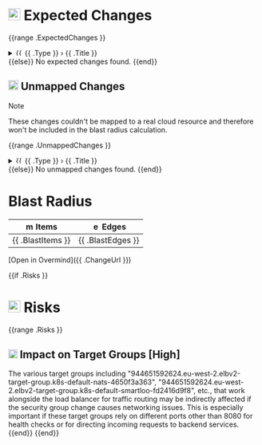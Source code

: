 # <img width="24" alt="mapped" src="https://github.com/overmindtech/ovm-cli/assets/8799341/311e1bb0-e3da-4499-8db3-b97ec7674484"> Expected Changes

{{range .ExpectedChanges }}
<details>
<summary><img width="14" alt="{{ .StatusAlt }}" src="{{ .StatusIcon }}"> {{ .Type }} › {{ .Title }}</summary>

{{if .Diff }}
```diff
{{ .Diff }}
```
{{else}}
(no changed attributes)
{{end}}
</details>
{{else}}
No expected changes found.
{{end}}


## <img width="20" alt="unmapped" src="https://github.com/overmindtech/ovm-cli/assets/8799341/46002c31-0c19-45c5-92ac-2a339e25b00e"> Unmapped Changes

> [!NOTE]
> These changes couldn't be mapped to a real cloud resource and therefore won't be included in the blast radius calculation.


{{range .UnmappedChanges }}
<details>
<summary><img width="14" alt="{{ .StatusAlt }}" src="{{ .StatusIcon }}"> {{ .Type }} › {{ .Title }}</summary>

{{if .Diff }}
```diff
{{ .Diff }}
```
{{else}}
(no changed attributes)
{{end}}
</details>
{{else}}
No unmapped changes found.
{{end}}



# Blast Radius

| <img width="16" alt="mapped" src="https://github.com/overmindtech/ovm-cli/assets/8799341/311e1bb0-e3da-4499-8db3-b97ec7674484"> Items | <img width="16" alt="edge" src="https://github.com/overmindtech/ovm-cli/assets/8799341/437dcecd-117d-474d-a6fd-1aa241fb0fd0"> Edges |
|---|---|
| {{ .BlastItems }} | {{ .BlastEdges }}

[Open in Overmind]({{ .ChangeUrl }})



{{if .Risks }}
# <img width="24" alt="warning" src="https://github.com/overmindtech/ovm-cli/assets/8799341/fd3b183f-92b3-4aab-987d-40452f92bdbb"> Risks

{{range .Risks }}
## <img width="18" alt="{{ .SeverityAlt }}" src="{{ .SeverityIcon }}"> Impact on Target Groups [High]

The various target groups including \"944651592624.eu-west-2.elbv2-target-group.k8s-default-nats-4650f3a363\", \"944651592624.eu-west-2.elbv2-target-group.k8s-default-smartloo-fd2416d9f8\", etc., that work alongside the load balancer for traffic routing may be indirectly affected if the security group change causes networking issues. This is especially important if these target groups rely on different ports other than 8080 for health checks or for directing incoming requests to backend services.
{{end}}
{{end}}
